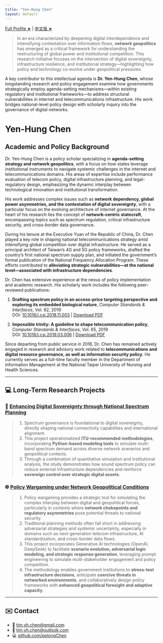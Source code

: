 ```yaml
---
title: "Yen-Hung Chen"
layout: default
---
```


[Full Profile ➤](https://pplong.notion.site/Network-Geopolitics-Lab-9b1898b4264b4c479cba4bd08c10d512) \| [中文版 ➤](index_zh.html)

> In an era characterized by deepening digital interdependence and intensifying contestation over information flows, **network geopolitics** has emerged as a critical framework for understanding the restructuring of global power and institutional competition. This research initiative focuses on the intersection of digital sovereignty, infrastructure resilience, and institutional strategy—highlighting how policy and technology co-evolve under geopolitical pressures.

A key contributor to this intellectual agenda is **Dr. Yen-Hung Chen**, whose longstanding research and policy engagement examine how governments strategically employ agenda-setting mechanisms—within existing regulatory and institutional frameworks—to address structural vulnerabilities in internet and telecommunications infrastructure. His work bridges national-level policy design with scholarly inquiry into the governance of digital networks.

# Yen-Hung Chen

## Academic and Policy Background

Dr. Yen-Hung Chen is a policy scholar specializing in **agenda-setting strategy and network geopolitics**, with a focus on how states leverage institutional instruments to navigate systemic challenges in the internet and telecommunications domains. His areas of expertise include performance evaluation of telecom policy, digital infrastructure planning, and legal-regulatory design, emphasizing the dynamic interplay between technological innovation and institutional transformation.

His work addresses complex issues such as **network dependency, global power asymmetries, and the contestation of digital sovereignty**, with a particular focus on the evolving architecture of internet governance. At the heart of his research lies the concept of **network-centric statecraft**, encompassing topics such as spectrum regulation, critical infrastructure security, and cross-border data governance.

During his tenure at the Executive Yuan of the Republic of China, Dr. Chen played a key role in shaping national telecommunications strategy amid intensifying global competition over digital infrastructure. He served as a principal architect of Taiwan’s 4G and 5G policy frameworks, drafted the country’s first national spectrum supply plan, and initiated the government’s formal publication of the National Frequency Allocation Program. These efforts contributed to **alleviating strategic vulnerabilities—at the national level—associated with infrastructure dependencies**.

Dr. Chen has extensive experience at the nexus of policy implementation and academic research. His scholarly work includes the following peer-reviewed publications:

1. **Drafting spectrum policy in an access-price targeting perspective and exploring its embedded biological nature**, *Computer Standards & Interfaces*, Vol. 62, 2019  
   DOI: [10.1016/j.csi.2018.11.003](https://doi.org/10.1016/j.csi.2018.11.003) \| [Download PDF](j.csi.2018.11.003.pdf)

2. **Impossible trinity: A guideline to shape telecommunication policy**, *Computer Standards & Interfaces*, Vol. 65, 2019  
   DOI: [10.1016/j.csi.2019.03.006](https://doi.org/10.1016/j.csi.2019.03.006) \| [Download PDF](j.csi.2019.03.006.pdf)

Since departing from public service in 2016, Dr. Chen has remained actively engaged in research and advisory work related to **telecommunications and digital resource governance, as well as information security policy**. He currently serves as a full-time faculty member in the Department of Information Management at the National Taipei University of Nursing and Health Sciences.

---

## 💻 Long-Term Research Projects

### 🔧 [Enhancing Digital Sovereignty through National Spectrum Planning](#)

> 1. Spectrum governance is foundational to digital sovereignty, directly shaping national connectivity capabilities and international alignment.  
> 2. This project operationalized **ITU-recommended methodologies**, incorporating **Python-based modeling tools** to simulate multi-band spectrum demand across diverse network scenarios and geopolitical contexts.  
> 3. Through a combination of quantitative simulation and institutional analysis, the study demonstrates how sound spectrum policy can reduce external infrastructure dependencies and reinforce **sovereign control over strategic digital assets**.

### 🌐 [Policy Wargaming under Network Geopolitical Conditions](#)

> 1. Policy wargaming provides a strategic tool for simulating the complex interplay between digital and geopolitical forces, particularly in contexts where **network chokepoints and regulatory asymmetries** pose potential threats to national security.  
> 2. Traditional planning methods often fall short in addressing adversarial strategies and systemic uncertainty, especially in domains such as next-generation telecom infrastructure, AI standardization, and cross-border data flows.  
> 3. This project incorporates Generative AI technologies (OpenAI, DeepSeek) to facilitate **scenario evolution, adversarial logic modeling, and strategic response generation**, leveraging prompt engineering to simulate multi-stakeholder engagement and policy competition.  
> 4. The methodology enables government institutions to **stress-test infrastructure decisions**, anticipate **coercive threats in networked environments**, and collaboratively design policy frameworks with **enhanced geopolitical foresight and adaptive capacity**.

---

## ✉️ Contact

- 📧 [tim.yh.chen@gmail.com](mailto:tim.yh.chen@gmail.com)  
- 📧 [tim.yh.chen@outlook.com](mailto:tim.yh.chen@outlook.com)  
- 💻 [github.com/pplongChen](https://github.com/pplongChen)
